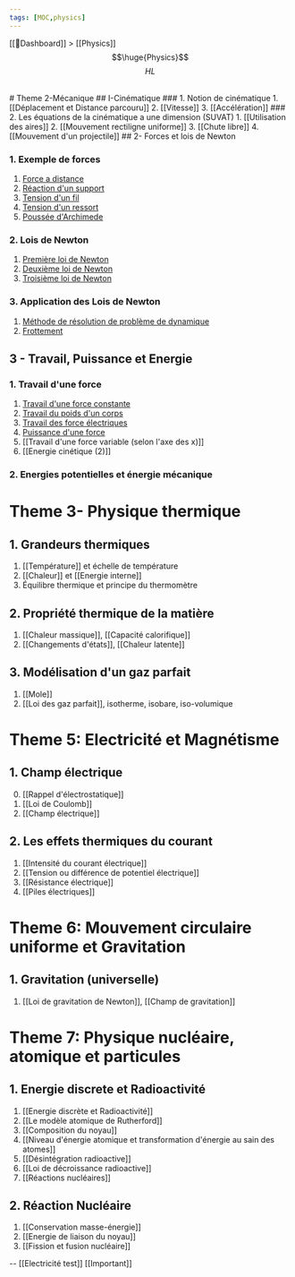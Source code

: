 ```yaml
---
tags: [MOC,physics]
---
```

[[📝Dashboard]] > [[Physics]]
<br/>
$$\huge{Physics}$$
$$
HL
$$


<br/>
# Theme 2-Mécanique
## I-Cinématique
### 1. Notion de cinématique
1.  [[Déplacement et Distance parcouru]]
2.  [[Vitesse]]
3.  [[Accélération]]
### 2. Les équations de la cinématique a une dimension (SUVAT)
1.  [[Utilisation des aires]]
2.  [[Mouvement rectiligne uniforme]]
3. [[Chute libre]]
4. [[Mouvement d'un projectile]]
## 2- Forces et lois de Newton

### 1. Exemple de forces

1. [Force a distance](app://obsidian.md/Force%20a%20distance)
2. [Réaction d'un support](app://obsidian.md/R%C3%A9action%20d'un%20support)
3. [Tension d'un fil](app://obsidian.md/Tension%20d'un%20fil)
4. [Tension d'un ressort](app://obsidian.md/Tension%20d'un%20ressort)
5. [Poussée d'Archimede](app://obsidian.md/Pouss%C3%A9e%20d'Archimede)

### 2. Lois de Newton

1. [Première loi de Newton](app://obsidian.md/Premi%C3%A8re%20loi%20de%20Newton)
2. [Deuxième loi de Newton](app://obsidian.md/Deuxi%C3%A8me%20loi%20de%20Newton)
3. [Troisième loi de Newton](app://obsidian.md/Troisi%C3%A8me%20loi%20de%20Newton)

### 3. Application des Lois de Newton

1. [Méthode de résolution de problème de dynamique](app://obsidian.md/M%C3%A9thode%20de%20r%C3%A9solution%20de%20probl%C3%A8me%20de%20dynamique)
2. [Frottement](app://obsidian.md/Frottement)

## 3 - Travail, Puissance et Energie

### 1. Travail d'une force

1. [Travail d'une force constante](app://obsidian.md/Travail%20d'une%20force%20constante)
2. [Travail du poids d'un corps](app://obsidian.md/Travail%20du%20poids%20d'un%20corps)
3. [Travail des force électriques](app://obsidian.md/Travail%20des%20force%20%C3%A9lectriques)
4. [Puissance d'une force](app://obsidian.md/Puissance%20d'une%20force)
5. [[Travail d'une force variable (selon l'axe des x)]]
6. [[Energie cinétique (2)]]

### 2. Energies potentielles et énergie mécanique



# Theme 3- Physique thermique
## 1. Grandeurs thermiques
1. [[Température]] et échelle de température
2. [[Chaleur]] et [[Energie interne]]
3. Équilibre thermique et principe du thermomètre
## 2. Propriété thermique de la matière
1. [[Chaleur massique]], [[Capacité calorifique]]
2. [[Changements d'états]], [[Chaleur latente]]
## 3. Modélisation d'un gaz parfait
1. [[Mole]]
2. [[Loi des gaz parfait]], isotherme, isobare, iso-volumique

# Theme 5: Electricité et Magnétisme
## 1. Champ électrique
0. [[Rappel d'électrostatique]]
1. [[Loi de Coulomb]]
2. [[Champ électrique]]
## 2. Les effets thermiques du courant  
1. [[Intensité du courant électrique]] 
2. [[Tension ou différence de potentiel électrique]]
3. [[Résistance électrique]]
4. [[Piles électriques]]
# Theme 6: Mouvement circulaire uniforme et Gravitation
## 1. Gravitation (universelle)
1. [[Loi de gravitation de Newton]], [[Champ de gravitation]]

# Theme 7: Physique nucléaire, atomique et particules

## 1. Energie discrete et Radioactivité
1. [[Energie discrète et Radioactivité]]
1.  [[Le modèle atomique de Rutherford]]
2.  [[Composition du noyau]]
3.  [[Niveau d'énergie atomique et transformation d'énergie au sain des atomes]]
4.  [[Désintégration radioactive]]
5.  [[Loi de décroissance radioactive]]
6. [[Réactions nucléaires]]

## 2. Réaction Nucléaire
1.  [[Conservation masse-énergie]]
2.  [[Energie de liaison du noyau]]
3.  [[Fission et fusion nucléaire]]

--
[[Electricité test]]
[[Important]]


